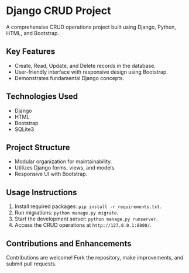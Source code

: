 # Django CRUD Project

A comprehensive CRUD operations project built using Django, Python, HTML, and Bootstrap.

## Key Features

- Create, Read, Update, and Delete records in the database.
- User-friendly interface with responsive design using Bootstrap.
- Demonstrates fundamental Django concepts.

## Technologies Used

- Django
- HTML
- Bootstrap
- SQLite3

## Project Structure

- Modular organization for maintainability.
- Utilizes Django forms, views, and models.
- Responsive UI with Bootstrap.

## Usage Instructions

1. Install required packages: `pip install -r requirements.txt`.
2. Run migrations: `python manage.py migrate`.
3. Start the development server: `python manage.py runserver`.
4. Access the CRUD operations at `http://127.0.0.1:8000/`.

## Contributions and Enhancements

Contributions are welcome! Fork the repository, make improvements, and submit pull requests.
